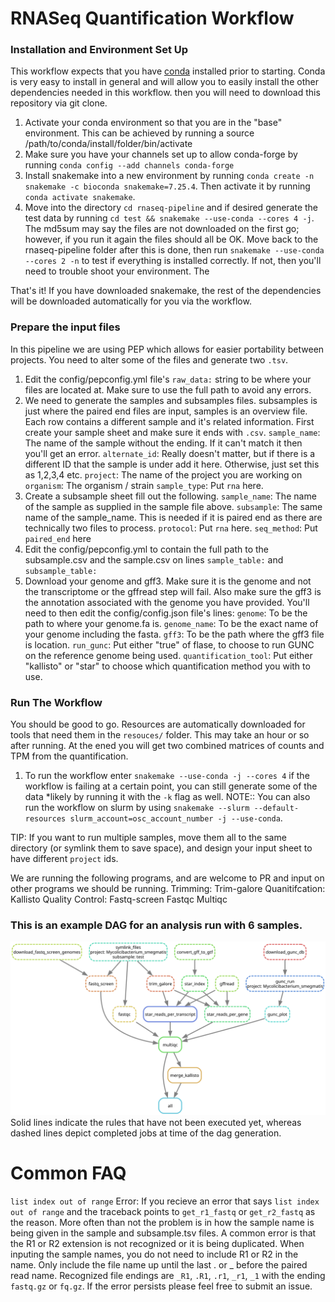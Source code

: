 # RNASeq Quantification Workflow
### Installation and Environment Set Up
This workflow expects that you have [conda](https://docs.conda.io/en/latest/miniconda.html) installed prior to starting. Conda is very easy to install in general and will allow you to easily install the other dependencies needed in this workflow. then you will need to download this repository via git clone.

1. Activate your conda environment so that you are in the "base" environment. This can be achieved by running a source /path/to/conda/install/folder/bin/activate
2. Make sure you have your channels set up to allow conda-forge by running `conda config --add channels conda-forge`
3. Install snakemake into a new environment by running `conda create -n snakemake -c bioconda snakemake=7.25.4`. Then activate it by running `conda activate snakemake`.
5. Move into the directory `cd rnaseq-pipeline` and if desired generate the test data by running `cd test && snakemake --use-conda --cores 4 -j`. The md5sum may say the files are not downloaded on the first go; however, if you run it again the files should all be OK. Move back to the rnaseq-pipeline folder after this is done, then run `snakemake --use-conda --cores 2 -n` to test if everything is installed correctly. If not, then you'll need to trouble shoot your environment. The

That's it! If you have downloaded snakemake, the rest of the dependencies will be downloaded automatically for you via the workflow.

### Prepare the input files
In this pipeline we are using PEP which allows for easier portability between projects. You need to alter some of the files and generate two `.tsv`.

1. Edit the config/pepconfig.yml file's `raw_data:` string to be where your files are located at. Make sure to use the full path to avoid any errors.
2. We need to generate the samples and subsamples files. subsamples is just where the paired end files are input, samples is an overview file. Each row contains a different sample and it's related information. First create your sample sheet and make sure it ends with `.csv`. 
`sample_name`: The name of the sample without the ending. If it can't match it then you'll get an error.
`alternate_id`: Really doesn't matter, but if there is a different ID that the sample is under add it here. Otherwise, just set this as 1,2,3,4 etc.
`project`: The name of the project you are working on
`organism`: The organism / strain
`sample_type`: Put `rna` here.
3. Create a subsample sheet fill out the following.
`sample_name`: The name of the sample as supplied in the sample file above.
`subsample`: The same name of the sample_name. This is needed if it is paired end as there are technically two files to process.
`protocol`: Put `rna` here.
`seq_method`: Put `paired_end` here
4. Edit the config/pepconfig.yml to contain the full path to the subsample.csv and the sample.csv on lines `sample_table:` and `subsample_table:`
5. Download your genome and gff3. Make sure it is the genome and not the transcriptome or the gffread step will fail. Also make sure the gff3 is the annotation associated with the genome you have provided. You'll need to then edit the config/config.json file's lines:
`genome`: To be the path to where your genome.fa is.
`genome_name`: To be the exact name of your genome including the fasta.
`gff3`: To be the path where the gff3 file is location.
`run_gunc`: Put either "true" of flase, to choose to run GUNC on the reference genome being used.
`quantification_tool`: Put either "kallisto" or "star" to choose which quantification method you  with to use.

### Run The Workflow
You should be good to go. Resources are automatically downloaded for tools that need them in the `resouces/` folder. This may take an hour or so after running. At the ened you will get two combined matrices of counts and TPM from the quantification.
1. To run the workflow enter `snakemake --use-conda -j --cores 4` if the workflow is failing at a certain point, you can still generate some of the data *likely by running it with the `-k` flag as well.
NOTE:: You can also run the workflow on slurm by using `snakemake --slurm --default-resources slurm_account=osc_account_number -j --use-conda`.

TIP: If you want to run multiple samples, move them all to the same directory (or symlink them to save space), and design your input sheet to have different `project` ids. 


We are running the following programs, and are welcome to PR and input on other programs we should be running. 
Trimming: Trim-galore
Quanitifcation: Kallisto
Quality Control: 
    Fastq-screen
    Fastqc
    Multiqc

### This is an example DAG for an analysis run with 6 samples.

![Workflow DAG](/images/dag.svg)
Solid lines indicate the rules that have not been executed yet, whereas dashed lines depict completed jobs at time of the dag generation.

# Common FAQ
`list index out of range` Error: If you recieve an error that says `list index out of range` and the traceback points to `get_r1_fastq` or `get_r2_fastq` as the reason. More often than not the problem is in how the sample name is being given in the sample and subsample.tsv files. A common error is that the R1 or R2 extension is not recognized or it is being duplicated. When inputing the sample names, you do not need to include R1 or R2 in the name. Only include the file name up until the last . or _ before the paired read name. Recognized file endings are `_R1`, `.R1`, `.r1`, `_r1`, `_1` with the ending `fastq.gz` or `fq.gz`. If the error persists please feel free to submit an issue.

